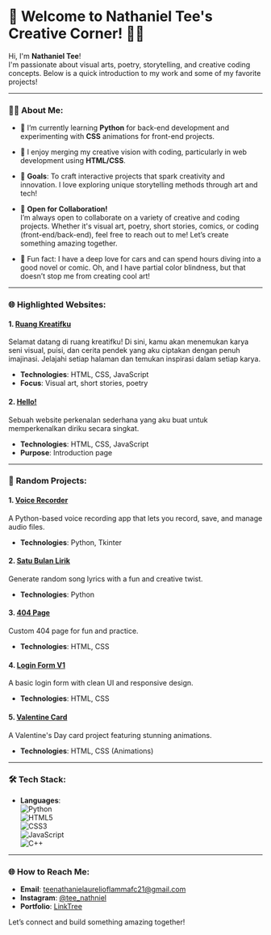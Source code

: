# 🌟 Welcome to Nathaniel Tee's Creative Corner! 🎨✨

Hi, I'm **Nathaniel Tee**!  
I'm passionate about visual arts, poetry, storytelling, and creative coding concepts. Below is a quick introduction to my work and some of my favorite projects!

---

### 🧑‍💻 **About Me:**
- 🌱 I’m currently learning **Python** for back-end development and experimenting with **CSS** animations for front-end projects.
- 🌟 I enjoy merging my creative vision with coding, particularly in web development using **HTML/CSS**.
- 🎯 **Goals**: To craft interactive projects that spark creativity and innovation. I love exploring unique storytelling methods through art and tech!
- 🤝 **Open for Collaboration!**  
   I’m always open to collaborate on a variety of creative and coding projects. Whether it's visual art, poetry, short stories, comics, or coding (front-end/back-end), feel free to reach out to me! Let’s create something amazing together.  

- 💬 Fun fact: I have a deep love for cars and can spend hours diving into a good novel or comic. Oh, and I have partial color blindness, but that doesn’t stop me from creating cool art!

---

### 🌐 **Highlighted Websites**:

#### 1. [Ruang Kreatifku](https://nathanieltee.github.io/nathtee/)
Selamat datang di ruang kreatifku! Di sini, kamu akan menemukan karya seni visual, puisi, dan cerita pendek yang aku ciptakan dengan penuh imajinasi. Jelajahi setiap halaman dan temukan inspirasi dalam setiap karya.
- **Technologies**: HTML, CSS, JavaScript
- **Focus**: Visual art, short stories, poetry

#### 2. [Hello!](https://nathanieltee.github.io/hello/)
Sebuah website perkenalan sederhana yang aku buat untuk memperkenalkan diriku secara singkat.
- **Technologies**: HTML, CSS, JavaScript
- **Purpose**: Introduction page

---

### 📂 **Random Projects**:

#### 1. [Voice Recorder](https://github.com/NathanielTee/Voice_Recorder)
A Python-based voice recording app that lets you record, save, and manage audio files.
- **Technologies**: Python, Tkinter

#### 2. [Satu Bulan Lirik](https://github.com/NathanielTee/satu_bulan_lirik)
Generate random song lyrics with a fun and creative twist.
- **Technologies**: Python

#### 3. [404 Page](https://github.com/NathanielTee/404)
Custom 404 page for fun and practice.
- **Technologies**: HTML, CSS

#### 4. [Login Form V1](https://github.com/NathanielTee/Login_Form_V1)
A basic login form with clean UI and responsive design.
- **Technologies**: HTML, CSS

#### 5. [Valentine Card](https://github.com/NathanielTee/valentine_card)
A Valentine's Day card project featuring stunning animations.
- **Technologies**: HTML, CSS (Animations)

---

### 🛠 **Tech Stack:**

- **Languages**:  
  ![Python](https://img.shields.io/badge/Python-3776AB?style=for-the-badge&logo=python&logoColor=white)  
  ![HTML5](https://img.shields.io/badge/HTML5-E34F26?style=for-the-badge&logo=html5&logoColor=white)  
  ![CSS3](https://img.shields.io/badge/CSS3-1572B6?style=for-the-badge&logo=css3&logoColor=white)  
  ![JavaScript](https://img.shields.io/badge/JavaScript-F7DF1E?style=for-the-badge&logo=javascript&logoColor=black)  
  ![C++](https://img.shields.io/badge/C++-00599C?style=for-the-badge&logo=cplusplus&logoColor=white)  

---

### 🌐 **How to Reach Me:**

- **Email**: [teenathanielaurelioflammafc21@gmail.com](mailto:teenathanielaurelioflammafc21@gmail.com)
- **Instagram**: [@tee_nathniel](https://instagram.com/tee_nathniel)
- **Portfolio**: [LinkTree](https://linktr.ee/nathanieltee)

Let’s connect and build something amazing together!
